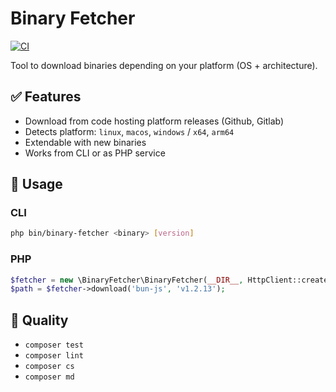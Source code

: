 # Binary Fetcher

[![CI](https://github.com/welsh-tidy-mouse/binary-fetcher/actions/workflows/ci.yml/badge.svg?branch=main)](https://github.com/yourname/binary-fetcher/actions/workflows/ci.yml)

Tool to download binaries depending on your platform (OS + architecture).

## ✅ Features

- Download from code hosting platform releases (Github, Gitlab)
- Detects platform: `linux`, `macos`, `windows` / `x64`, `arm64`
- Extendable with new binaries
- Works from CLI or as PHP service

## 🚀 Usage

### CLI

```bash
php bin/binary-fetcher <binary> [version]
```

### PHP

```php
$fetcher = new \BinaryFetcher\BinaryFetcher(__DIR__, HttpClient::create());
$path = $fetcher->download('bun-js', 'v1.2.13');
```

## 🧪 Quality

- `composer test`
- `composer lint`
- `composer cs`
- `composer md`

